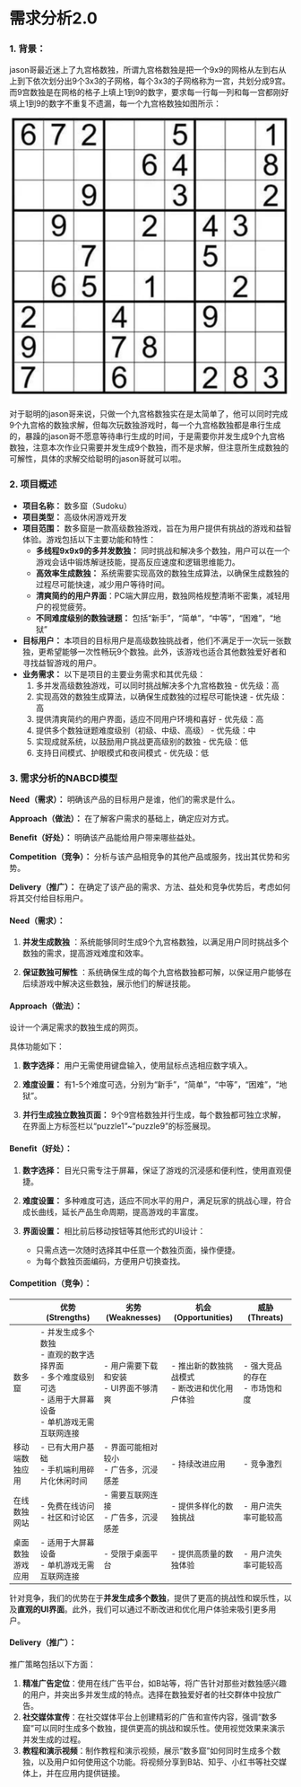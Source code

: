 # 需求分析2.0

### 1. 背景：

jason哥最近迷上了九宫格数独，所谓九宫格数独是把一个9x9的网格从左到右从上到下依次划分出9个3x3的子网格，每个3x3的子网格称为一宫，共划分成9宫。而9宫数独是在网格的格子上填上1到9的数字，要求每一行每一列和每一宫都刚好填上1到9的数字不重复不遗漏，每一个九宫格数独如图所示：

 ![image-20230925094029224](Sudoku.png)

对于聪明的jason哥来说，只做一个九宫格数独实在是太简单了，他可以同时完成9个九宫格的数独求解，但每次玩数独游戏时，每一个九宫格数独都是串行生成的，暴躁的jason哥不愿意等待串行生成的时间，于是需要你并发生成9个九宫格数独，注意本次作业只需要并发生成9个数独，而不是求解，但注意所生成数独的可解性，具体的求解交给聪明的jason哥就可以啦。

### 2. 项目概述

- **项目名称：** 数多窟（Sudoku）
- **项目类型：** 高级休闲游戏开发
- **项目范围：** 数多窟是一款高级数独游戏，旨在为用户提供有挑战的游戏和益智体验。游戏包括以下主要功能和特性：
  - **多线程9x9x9的多并发数独：** 同时挑战和解决多个数独，用户可以在一个游戏会话中锻炼解谜技能，提高反应速度和逻辑思维能力。
  - **高效率生成数独：** 系统需要实现高效的数独生成算法，以确保生成数独的过程尽可能快速，减少用户等待时间。
  - **清爽简约的用户界面**：PC端大屏应用，数独网格规整清晰不密集，减轻用户的视觉疲劳。
  - **不同难度级别的数独谜题：** 包括“新手”，“简单”，“中等”，“困难”，“地狱”
- **目标用户：** 本项目的目标用户是高级数独挑战者，他们不满足于一次玩一张数独，更希望能够一次性畅玩9个数独。此外，该游戏也适合其他数独爱好者和寻找益智游戏的用户。
- **业务需求：** 以下是项目的主要业务需求和其优先级：
  1. 多并发高级数独游戏，可以同时挑战解决多个九宫格数独 - 优先级：高
  2. 实现高效的数独生成算法，以确保生成数独的过程尽可能快速 - 优先级：高
  3. 提供清爽简约的用户界面，适应不同用户环境和喜好 - 优先级：高
  4. 提供多个数独谜题难度级别（初级、中级、高级） - 优先级：中
  5. 实现成就系统，以鼓励用户挑战更高级别的数独 - 优先级：低
  6. 支持日间模式、护眼模式和夜间模式 - 优先级：低

### 3. 需求分析的NABCD模型

**Need（需求）：** 明确该产品的目标用户是谁，他们的需求是什么。

**Approach（做法）：** 在了解客户需求的基础上，确定应对方式。

**Benefit（好处）：** 明确该产品能给用户带来哪些益处。

**Competition（竞争）：** 分析与该产品相竞争的其他产品或服务，找出其优势和劣势。

**Delivery（推广）：** 在确定了该产品的需求、方法、益处和竞争优势后，考虑如何将其交付给目标用户。

#### Need（需求）：

1. **并发生成数独** ：系统能够同时生成9个九宫格数独，以满足用户同时挑战多个数独的需求，提高游戏难度和效率。

2. **保证数独可解性** ：系统确保生成的每个九宫格数独都可解，以保证用户能够在后续游戏中解决这些数独，展示他们的解谜技能。

#### Approach（做法）：

设计一个满足需求的数独生成的网页。

具体功能如下：

1. **数字选择：** 用户无需使用键盘输入，使用鼠标点选相应数字填入。

2. **难度设置：** 有1-5个难度可选，分别为“新手”，“简单”，“中等”，“困难”，“地狱”。

3. **并行生成独立数独页面：** 9个9宫格数独并行生成，每个数独都可独立求解，在界面上方标签栏以“puzzle1”~“puzzle9”的标签展现。

#### Benefit（好处）：

1. **数字选择：** 目光只需专注于屏幕，保证了游戏的沉浸感和便利性，使用直观便捷。

2. **难度设置：** 多种难度可选，适应不同水平的用户，满足玩家的挑战心理，符合成长曲线，延长产品生命周期，提高游戏的丰富度。
3. **界面设置：** 相比前后移动按钮等其他形式的UI设计：
   - 只需点选一次随时选择其中任意一个数独页面，操作便捷。
   - 为每个数独页面编码，方便用户切换查找。

#### Competition（竞争）：

|                  | 优势 (Strengths)                                             | 劣势 (Weaknesses)                          | 机会 (Opportunities)                                | 威胁 (Threats)                       |
| ---------------- | ------------------------------------------------------------ | ------------------------------------------ | --------------------------------------------------- | ------------------------------------ |
| 数多窟           | - 并发生成多个数独<br />\- 直观的数字选择界面<br />\- 多个难度级别可选<br />- 适用于大屏幕设备<br />- 单机游戏无需互联网连接 | - 用户需要下载和安装<br />- UI界面不够清爽 | \- 推出新的数独挑战模式<br />- 断改进和优化用户体验 | \- 强大竞品的存在<br />\- 市场饱和度 |
| 移动端数独应用   | - 已有大用户基础<br />- 手机端利用碎片化休闲时间             | - 界面可能相对较小<br />- 广告多，沉浸感差 | - 持续改进应用                                      | - 竞争激烈                           |
| 在线数独网站     | - 免费在线访问<br />- 社区和讨论区                           | - 需要互联网连接<br />- 广告多，沉浸感差   | - 提供多样化的数独挑战                              | - 用户流失率可能较高                 |
| 桌面数独游戏应用 | - 适用于大屏幕设备<br />\- 单机游戏无需互联网连接            | - 受限于桌面平台                           | - 提供高质量的数独体验                              | - 用户流失率可能较高                 |

针对竞争，我们的优势在于**并发生成多个数独**，提供了更高的挑战性和娱乐性，以及**直观的UI界面**。此外，我们可以通过不断改进和优化用户体验来吸引更多用户。

#### Delivery（推广）：

推广策略包括以下方面：

1. **精准广告定位**：使用在线广告平台，如B站等，将广告针对那些对数独感兴趣的用户，并突出多并发生成的特点。选择在数独爱好者的社交群体中投放广告。
2. **社交媒体宣传**：在社交媒体平台上创建精彩的广告和宣传内容，强调“数多窟”可以同时生成多个数独，提供更高的挑战和娱乐性。使用视觉效果来演示并发生成的过程。
3. **教程和演示视频**：制作教程和演示视频，展示“数多窟”如何同时生成多个数独，以及用户如何使用这个功能。将视频分享到B站、知乎、小红书等社交媒体上，并在应用内提供链接。